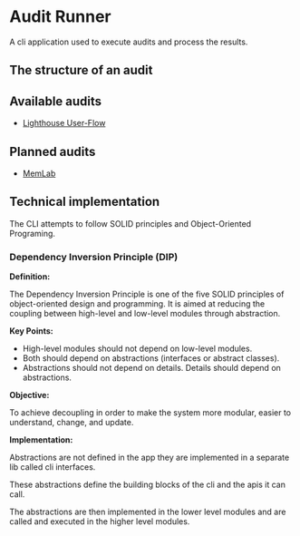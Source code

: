 # Audit Runner

A cli application used to execute audits and process the results.

## The structure of an audit



## Available audits

- [Lighthouse User-Flow](https://github.com/GoogleChrome/lighthouse/blob/main/docs/user-flows.md)

## Planned audits

- [MemLab](https://facebook.github.io/memlab/docs/intro)


## Technical implementation

The CLI attempts to follow SOLID principles and Object-Oriented Programing. 

### Dependency Inversion Principle (DIP)

**Definition:** 

The Dependency Inversion Principle is one of the five SOLID principles of object-oriented design and programming.
It is aimed at reducing the coupling between high-level and low-level modules through abstraction.

**Key Points:**

- High-level modules should not depend on low-level modules. 
- Both should depend on abstractions (interfaces or abstract classes).
- Abstractions should not depend on details. Details should depend on abstractions.

**Objective:** 

To achieve decoupling in order to make the system more modular, easier to understand, change, and update.

**Implementation:**

Abstractions are not defined in the app they are implemented in a separate lib called cli interfaces.

These abstractions define the building blocks of the cli and the apis it can call. 

The abstractions are then implemented in the lower level modules and are called and executed in the higher level modules. 


